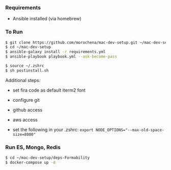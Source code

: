 ### Requirements
- Ansible installed (via homebrew)

### To Run

``` bash
$ git clone https://github.com/morochena/mac-dev-setup.git ~/mac-dev-setup
$ cd ~/mac-dev-setup
$ ansible-galaxy install -r requirements.yml
$ ansible-playbook playbook.yml --ask-become-pass

$ source ~/.zshrc
$ sh postinstall.sh 
```

Additional steps:
- set fira code as default iterm2 font
- configure git

- github access
- aws access

- set the following in your .zshrc:
`export NODE_OPTIONS="--max-old-space-size=8000"`

### Run ES, Mongo, Redis
``` bash
$ cd ~/mac-dev-setup/deps-Formability
$ docker-compose up -d
```
